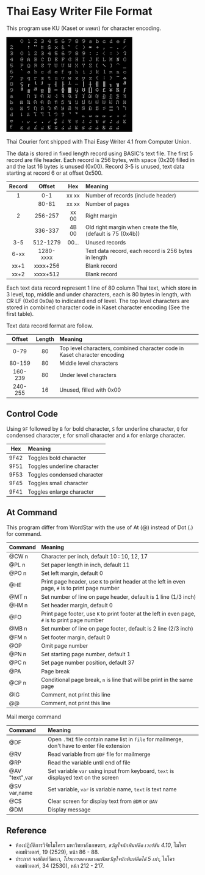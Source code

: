 # Thai Easy Writer File Format

This program use KU (Kaset or เกษตร) for character encoding.

![Thai Courier font shipped with Thai Easy Writer 4.1 from Computer Union](./resources/thaieasy_thai_courier_font.png)

Thai Courier font shipped with Thai Easy Writer 4.1 from Computer Union.

The data is stored in fixed length record using BASIC's text file. The first 5 record are file header.
Each record is 256 bytes, with space (0x20) filled in and the last 16 bytes is unused (0x00).
Record 3-5 is unused, text data starting at record 6 or at offset 0x500.

| Record |    Offset |  Hex  |               Meaning              |
|:------:|:---------:|:-----:|:---------------------------------- |
|   1    |    0-1    | xx xx | Number of records (include header) |
|        |   80-81   | xx xx | Number of pages                    |
|   2    |  256-257  | xx 00 | Right margin                       |
|        |  336-337  | 4B 00 | Old right margin when create the file, (default is 75 (0x4b)) |
|  3-5   |  512-1279 | 00... | Unused records                     |
|  6-xx  | 1280-xxxx |       | Text data record, each record is 256 bytes in length |
|  xx+1  | xxxx+256  |       | Blank record                       |
|  xx+2  | xxxx+512  |       | Blank record                       |

Each text data record represent 1 line of 80 column Thai text, which store in 3 level, top, middle and under characters, each is 80 bytes in length, with CR LF (0x0d 0x0a) to indicated end of level.
The top level characters are stored in combined character code in Kaset character encoding (See the first table).

Text data record format are follow.

|  Offset | Length |           Meaning          |
|:-------:|:------:|:-------------------------- |
|   0-79  |   80   | Top level characters, combined character code in Kaset character encoding |
|  80-159 |   80   | Middle level characters    |
| 160-239 |   80   | Under level characters     |
| 240-255 |   16   | Unused, filled with 0x00   |

## Control Code

Using `9F` followed by `B` for bold character, `S` for underline character, `Q` for condensed character, `E` for small character and `A` for enlarge character.

| Hex  |            Meaning            |
|:----:|:----------------------------- |
| 9F42 | Toggles bold character        |
| 9F51 | Toggles underline character   |
| 9F53 | Toggles condensed character   |
| 9F45 | Toggles small character       |
| 9F41 | Toggles enlarge character     |

## At Command

This program differ from WordStar with the use of At (@) instead of Dot (.) for command.

|   Command    |                       Meaning                       |
|:-------------|:----------------------------------------------------|
| @CW n        | Character per inch, default 10 : 10, 12, 17         |
| @PL n        | Set paper length in inch, default 11                |
| @PO n        | Set left margin, default 0                          |
| @HE <text>   | Print page header, use `K` to print header at the left in even page, `#` is to print page number |
| @MT n        | Set number of line on page header, default is 1 line (1/3 inch) |
| @HM n        | Set header margin, default 0                        |
| @FO <text>   | Print page footer, use `K` to print footer at the left in even page, `#` is to print page number |
| @MB n        | Set number of line on page footer, default is 2 line (2/3 inch) |
| @FM n        | Set footer margin, default 0                        |
| @OP          | Omit page number                                    |
| @PN n        | Set starting page number, default 1                 |
| @PC n        | Set page number position, default 37                |
| @PA          | Page break                                          |
| @CP n        | Conditional page break, `n` is line that will be print in the same page |
| @IG          | Comment, not print this line                        |
| @@           | Comment, not print this line                        |

Mail merge command

|   Command    |                       Meaning                       |
|:-------------|:----------------------------------------------------|
| @DF          | Open `.THI` file contain name list in `file` for mailmerge, don't have to enter file extension |
| @RV          | Read variable from `@DF` file for mailmerge         |
| @RP          | Read the variable until end of file                 |
| @AV "text",var | Set variable `var` using input from keyboard, `text` is displayed text on the screen |
| @SV var,name | Set variable, `var` is variable name, `text` is text name |
| @CS          | Clear screen for display text from `@DM` or `@AV`   |
| @DM <text>   | Display message                                     |

## Reference
* ห้องปฏิบัติการวิจัยไมโครฯ มหาวิทยาลังเกษตรฯ, *ขวัญใจนักพิมพ์ดีด เวอร์ชัน 4.10*, ไมโครคอมพิวเตอร์, 19 (2529), หน้า 86 - 88.
* ประภาส จงสถิตย์วัฒนา, *โปรแกรมลดขนาดแฟ้มขวัญใจนักพิมพ์ดีดได้ 5 เท่า*, ไมโครคอมพิวเตอร์, 34 (2530), หน้า 212 - 217.
